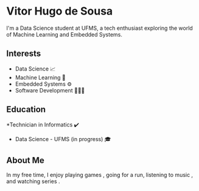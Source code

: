 # Vitor Hugo de Sousa 

I'm a Data Science student at UFMS, a tech enthusiast exploring the world of Machine Learning and Embedded Systems.

## Interests 

* Data Science 📈
* Machine Learning 🦾
* Embedded Systems ⚙️
* Software Development 👩🏻‍💻

## Education 

*Technician in Informatics ✔️
* Data Science - UFMS (in progress) 🎓

## About Me

In my free time, I enjoy playing games , going for a run, listening to music , and watching series .
